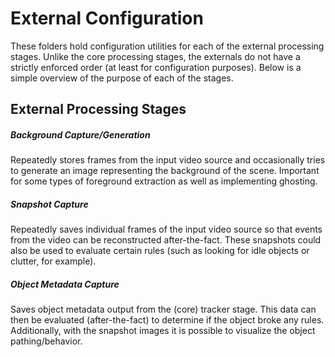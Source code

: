# External Configuration

These folders hold configuration utilities for each of the external processing stages. Unlike the core processing stages, the externals do not have a strictly enforced order (at least for configuration purposes). Below is a simple overview of the purpose of each of the stages.

## External Processing Stages

##### Background Capture/Generation

Repeatedly stores frames from the input video source and occasionally tries to generate an image representing the background of the scene. Important for some types of foreground extraction as well as implementing ghosting.

##### Snapshot Capture

Repeatedly saves individual frames of the input video source so that events from the video can be reconstructed after-the-fact. These snapshots could also be used to evaluate certain rules (such as looking for idle objects or clutter, for example).

##### Object Metadata Capture

Saves object metadata output from the (core) tracker stage. This data can then be evaluated (after-the-fact) to determine if the object broke any rules. Additionally, with the snapshot images it is possible to visualize the object pathing/behavior.
